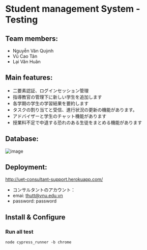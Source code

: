 # Student management System - Testing

## Team members:

* Nguyễn Văn Quỳnh
* Vũ Cao Tân
* Lại Văn Huân

## Main features: 
* 二要素認証、ログインセッション管理
* 指導教官の管理下に新しい学生を追加します
* 各学期の学生の学習結果を要約します
* タスクの割り当てと受信、進行状況の更新の機能があります。
* アドバイザーと学生のチャット機能があります
* 授業料不足で中退する恐れのある生徒をまとめる機能があります
## Database:
![image](https://user-images.githubusercontent.com/70512647/130360252-459d4c01-d656-4267-a25b-bbd5c7aeb216.png)
## Deployment:
http://uet-consultant-support.herokuapp.com/
* コンサルタントのアカウント：　
* emai: thutt@vnu.edu.vn 
* password: password


## Install & Configure
### Run all test
```
node cypress_runner -b chrome
```